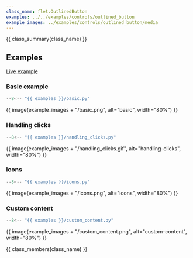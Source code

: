 ```yaml
---
class_name: flet.OutlinedButton
examples: ../../examples/controls/outlined_button
example_images: ../examples/controls/outlined_button/media
---
```


{{ class_summary(class_name) }}

## Examples

[Live example](https://flet-controls-gallery.fly.dev/buttons/outlinedbutton)

### Basic example

```python
--8<-- "{{ examples }}/basic.py"
```

{{ image(example_images + "/basic.png", alt="basic", width="80%") }}


### Handling clicks

```python
--8<-- "{{ examples }}/handling_clicks.py"
```

{{ image(example_images + "/handling_clicks.gif", alt="handling-clicks", width="80%") }}


### Icons

```python
--8<-- "{{ examples }}/icons.py"
```

{{ image(example_images + "/icons.png", alt="icons", width="80%") }}


### Custom content

```python
--8<-- "{{ examples }}/custom_content.py"
```

{{ image(example_images + "/custom_content.png", alt="custom-content", width="80%") }}


{{ class_members(class_name) }}
